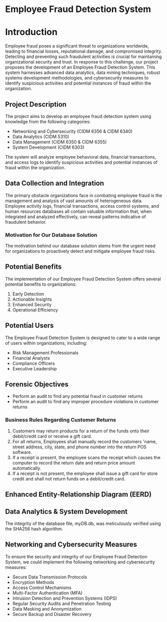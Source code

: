 # Employee Fraud Detection System

<!DOCTYPE html>
<html lang="en">
<head>
<meta charset="UTF-8">
<meta name="viewport" content="width=device-width, initial-scale=1.0">
<title>Employee Fraud Detection System</title>
</head>
<body>

<h1>Introduction</h1>
<p>Employee fraud poses a significant threat to organizations worldwide, leading to financial losses, reputational damage, and compromised integrity. Detecting and preventing such fraudulent activities is crucial for maintaining organizational security and trust. In response to this challenge, our project proposes the development of an Employee Fraud Detection System. This system harnesses advanced data analytics, data mining techniques, robust systems development methodologies, and cybersecurity measures to identify suspicious activities and potential instances of fraud within the organization.</p>

<h2>Project Description</h2>
<p>The project aims to develop an employee fraud detection system using knowledge from the following categories:</p>
<ul>
  <li>Networking and Cybersecurity (CIDM 6356 & CIDM 6340)</li>
  <li>Data Analytics (CIDM 5310)</li>
  <li>Data Management (CIDM 6350 & CIDM 6355)</li>
  <li>System Development (CIDM 6303)</li>
</ul>
<p>The system will analyze employee behavioral data, financial transactions, and access logs to identify suspicious activities and potential instances of fraud within the organization.</p>

<h2>Data Collection and Integration</h2>
<p>The primary obstacle organizations face in combating employee fraud is the management and analysis of vast amounts of heterogeneous data. Employee activity logs, financial transactions, access control systems, and human resources databases all contain valuable information that, when integrated and analyzed effectively, can reveal patterns indicative of fraudulent behavior.</p>

<h3>Motivation for Our Database Solution</h3>
<p>The motivation behind our database solution stems from the urgent need for organizations to proactively detect and mitigate employee fraud risks.</p>

<h2>Potential Benefits</h2>
<p>The implementation of our Employee Fraud Detection System offers several potential benefits to organizations:</p>
<ol>
  <li>Early Detection</li>
  <li>Actionable Insights</li>
  <li>Enhanced Security</li>
  <li>Operational Efficiency</li>
</ol>

<h2>Potential Users</h2>
<p>The Employee Fraud Detection System is designed to cater to a wide range of users within organizations, including:</p>
<ul>
  <li>Risk Management Professionals</li>
  <li>Financial Analysts</li>
  <li>Compliance Officers</li>
  <li>Executive Leadership</li>
</ul>

<h2>Forensic Objectives</h2>
<ul>
  <li>Perform an audit to find any potential fraud in customer returns</li>
  <li>Perform an audit to find any improper procedure violations in customer returns</li>
</ul>

<h3>Business Rules Regarding Customer Returns</h3>
<ol>
  <li>Customers may return products for a return of the funds onto their debit/credit card or receive a gift card.</li>
  <li>For all returns, Employees shall manually record the customers 'name, street address, city, state, and phone number into the return POS software.</li>
  <li>If a receipt is present, the employee scans the receipt which causes the computer to record the return date and return price amount automatically.</li>
  <li>If a receipt is not present, the employee shall issue a gift card for store credit and shall not return funds on a debit/credit card.</li>
</ol>

<h2>Enhanced Entity-Relationship Diagram (EERD)</h2>
<!-- Include EERD here -->

<h2>Data Analytics & System Development</h2>
<p>The integrity of the database file, myDB.db, was meticulously verified using the SHA256 hash algorithm.</p>

<h2>Networking and Cybersecurity Measures</h2>
<p>To ensure the security and integrity of our Employee Fraud Detection System, we could implement the following networking and cybersecurity measures:</p>
<ul>
  <li>Secure Data Transmission Protocols</li>
  <li>Encryption Methods</li>
  <li>Access Control Mechanisms</li>
  <li>Multi-Factor Authentication (MFA)</li>
  <li>Intrusion Detection and Prevention Systems (IDPS)</li>
  <li>Regular Security Audits and Penetration Testing</li>
  <li>Data Masking and Anonymization</li>
  <li>Secure Backup and Disaster Recovery</li>
</ul>

</body>
</html>
